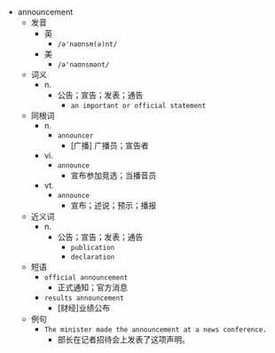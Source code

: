 - announcement
  - 发音
    - 英
      - `/ə'naʊnsm(ə)nt/`
    - 美
      - `/ə'naʊnsmənt/`
  - 词义
    - n.
      - 公告；宣告；发表；通告
        - `an important or official statement`
  - 同根词
    - n.
      - `announcer`
        - [广播] 广播员；宣告者
    - vi.
      - `announce`
        - 宣布参加竞选；当播音员
    - vt.
      - `announce`
        - 宣布；述说；预示；播报
  - 近义词
    - n.
      - 公告；宣告；发表；通告
        - `publication`
        - `declaration`
  - 短语
    - `official announcement`
      - 正式通知；官方消息 
    - `results announcement`
      - [财经]业绩公布 
  - 例句
    - `The minister made the announcement at a news conference.`
      - 部长在记者招待会上发表了这项声明。

